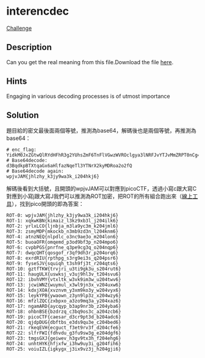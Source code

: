 
# interencdec
[Challenge](https://play.picoctf.org/practice/challenge/404)

## Description

Can you get the real meaning from this file.Download the file [here](https://artifacts.picoctf.net/c_titan/3/enc_flag).

## Hints

Engaging in various decoding processes is of utmost importance

## Solution

題目給的密文最後面兩個等號，推測為base64，解碼後也是兩個等號，再推測為base64：

```
# enc_flag:
YidkM0JxZGtwQlRYdHFhR3g2YUhsZmF6TnFlVGwzWVROclgya3lNRFJvYTJvMmZRPT0nCg==
# Base64decode:
d3BqdkpBTXtqaGx6aHlfazNqeTl3YTNrX2kyMDRoa2o2fQ
# Base64decode again:
wpjvJAM{jhlzhy_k3jy9wa3k_i204hkj6}
```

解碼後看到大括號，且開頭的wpjvJAM可以對應到picoCTF，透過小寫c跟大寫C對應到小寫j跟大寫J我們可以推測為ROT加密，把ROT的所有組合跑出來（[線上工具](https://theblob.org/rot.cgi)），找到pico開頭的即為答案：

```
ROT-0: wpjvJAM{jhlzhy_k3jy9wa3k_i204hkj6}
ROT-1: xqkwKBN{kimaiz_l3kz9xb3l_j204ilk6}
ROT-2: yrlxLCO{ljnbja_m3la9yc3m_k204jml6}
ROT-3: zsmyMDP{mkockb_n3mb9zd3n_l204knm6}
ROT-4: atnzNEQ{nlpdlc_o3nc9ae3o_m204lon6}
ROT-5: buoaOFR{omqemd_p3od9bf3p_n204mpo6}
ROT-6: cvpbPGS{pnrfne_q3pe9cg3q_o204nqp6}
ROT-7: dwqcQHT{qosgof_r3qf9dh3r_p204orq6}
ROT-8: exrdRIU{rpthpg_s3rg9ei3s_q204psr6}
ROT-9: fyseSJV{squiqh_t3sh9fj3t_r204qts6}
ROT-10: gztfTKW{trvjri_u3ti9gk3u_s204rut6}
ROT-11: haugULX{uswksj_v3uj9hl3v_t204svu6}
ROT-12: ibvhVMY{vtxltk_w3vk9im3w_u204twv6}
ROT-13: jcwiWNZ{wuymul_x3wl9jn3x_v204uxw6}
ROT-14: kdxjXOA{xvznvm_y3xm9ko3y_w204vyx6}
ROT-15: leykYPB{ywaown_z3yn9lp3z_x204wzy6}
ROT-16: mfzlZQC{zxbpxo_a3zo9mq3a_y204xaz6}
ROT-17: ngamARD{aycqyp_b3ap9nr3b_z204yba6}
ROT-18: ohbnBSE{bzdrzq_c3bq9os3c_a204zcb6}
ROT-19: picoCTF{caesar_d3cr9pt3d_b204adc6}
ROT-20: qjdpDUG{dbftbs_e3ds9qu3e_c204bed6}
ROT-21: rkeqEVH{ecguct_f3et9rv3f_d204cfe6}
ROT-22: slfrFWI{fdhvdu_g3fu9sw3g_e204dgf6}
ROT-23: tmgsGXJ{geiwev_h3gv9tx3h_f204ehg6}
ROT-24: unhtHYK{hfjxfw_i3hw9uy3i_g204fih6}
ROT-25: voiuIZL{igkygx_j3ix9vz3j_h204gji6}
```